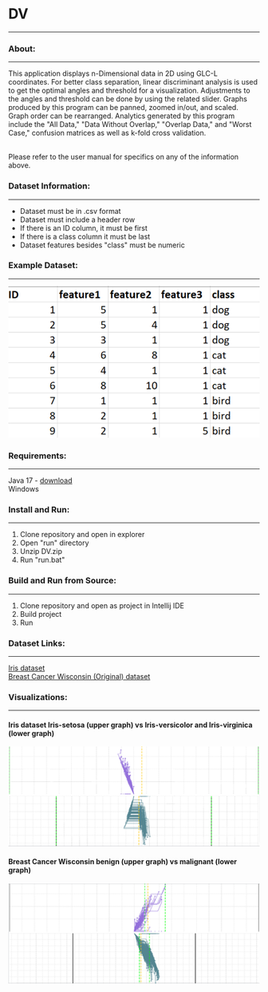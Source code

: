 # DV

---

### About:

---

This application displays n-Dimensional data in 2D using GLC-L coordinates.
For better class separation, linear discriminant analysis is used to get the optimal angles and threshold for a visualization.
Adjustments to the angles and threshold can be done by using the related slider.
Graphs produced by this program can be panned, zoomed in/out, and scaled.
Graph order can be rearranged.
Analytics generated by this program include the "All Data," "Data Without Overlap," "Overlap Data," and "Worst Case," confusion matrices as well as k-fold cross validation.

<br/>
Please refer to the user manual for specifics on any of the information above.

### Dataset Information:

---

- Dataset must be in .csv format
- Dataset must include a header row
- If there is an ID column, it must be first
- If there is a class column it must be last
- Dataset features besides "class" must be numeric

### Example Dataset:

---

![dataset](documentation/images/dataset_example.png)

### Requirements:

---

Java 17 - [download](https://www.oracle.com/java/technologies/javase/jdk17-archive-downloads.html)
<br/>
Windows

### Install and Run:

---

1. Clone repository and open in explorer
2. Open "run" directory
3. Unzip DV.zip
4. Run "run.bat"

### Build and Run from Source:

---

1. Clone repository and open as project in Intellij IDE
2. Build project
3. Run

### Dataset Links:

---

[Iris dataset](https://archive.ics.uci.edu/ml/datasets/iris)
<br />
[Breast Cancer Wisconsin (Original) dataset](https://archive.ics.uci.edu/ml/datasets/breast+cancer+wisconsin+%28original%29)

### Visualizations:

---

#### Iris dataset Iris-setosa (upper graph) vs Iris-versicolor and Iris-virginica (lower graph)
![iris](documentation/images/iris.png)

#### Breast Cancer Wisconsin benign (upper graph) vs malignant (lower graph)
![bcw](documentation/images/bcw.png)
